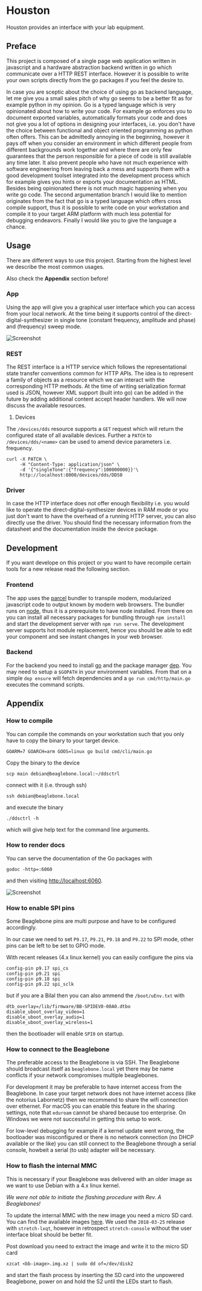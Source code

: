 # Houston

Houston provides an interface with your lab equipment.

## Preface

This project is composed of a single page web application written in
javascript and a hardware abstraction backend written in go which communicate
over a HTTP REST interface. However it is possible to write your own scripts
directly from the go packages if you feel the desire to.

In case you are sceptic about the choice of using go as backend language,
let me give you a small sales pitch of why go seems to be a better fit
as for example python in my opinion.
Go is a typed language which is very opinionated about how to write your code.
For example go enforces you to document exported variables, automatically
formats your code and does not give you a lot of options in designing your
interfaces, i.e. you don't have the choice between functional and object
oriented programming as python often offers. This can be admittedly annoying
in the beginning, however it pays off when you consider an environment in
which different people from different backgrounds work together and where there
are only few guarantees that the person responsible for a piece of code is
still available any time later. It also prevent people who have not much
experience with software engineering from leaving back a mess and supports them
with a good development toolset integrated into the development process which
for example gives you hints or exports your documentation as HTML. Besides being
opinionated there is not much magic happening when you write go code.
The second argumentation branch I would like to mention originates from the
fact that go is a typed language which offers cross compile support, thus it
is possible to write code on your workstation and compile it to your target
ARM platform with much less potential for debugging endeavors. Finally I would
like you to give the language a chance.

## Usage

There are different ways to use this project. Starting from the highest level
we describe the most common usages.

Also check the **Appendix** section before!

### App

Using the app will give you a graphical user interface which you can access
from your local network. At the time being it supports control of the direct-
digital-synthesizer in single tone (constant frequency, amplitude and phase)
and (frequency) sweep mode.

![Screenshot](https://user-images.githubusercontent.com/1780466/38424115-4b91f7a2-39b0-11e8-87cd-ba9eb11f30d6.png)

### REST

The REST interface is a HTTP service which follows the representational state
transfer conventions common for HTTP APIs. The idea is to represent a family
of objects as a resource which we can interact with the corresponding HTTP
methods. At the time of writing serialization format used is JSON, however
XML support (built into go) can be added in the future by adding additional
content accept header handlers. We will now discuss the available resources.

1. Devices

The `/devices/dds` resource supports a `GET` request which will return the
configured state of all available devices. Further a `PATCH` to
`/devices/dds/<name>` can be used to amend device parameters i.e. frequency.

```shell
curl -X PATCH \
     -H "Content-Type: application/json" \
     -d '{"singleTone":{"frequency":100000000}}'\
     http://localhost:8000/devices/dds/DDS0
```

### Driver

In case the HTTP interface does not offer enough flexibility i.e. you would like
to operate the direct-digital-synthesizer devices in RAM mode or you just
don't want to have the overhead of a running HTTP server, you can also directly
use the driver. You should find the necessary information from the datasheet
and the documentation inside the device package.

## Development

If you want develope on this project or you want to have recompile certain
tools for a new release read the following section.

### Frontend

The app uses the [parcel](https://parceljs.org) bundler to transpile modern,
modularized javascript code to output known by modern web browsers. The bundler
runs on [node](https://nodejs.org), thus it is a prerequisite to have node
installed. From there on you can install all necessary packages for bundling
through `npm install` and start the development server with `npm run serve`.
The development server supports hot module replacement, hence you should be
able to edit your component and see instant changes in your web browser.

### Backend

For the backend you need to install [go](https://golang.org/doc/install) and
the package manager [dep](https://golang.github.io/dep/). You may need to
setup a `$GOPATH` in your environment variables. From that on a simple
`dep ensure` will fetch dependencies and a `go run cmd/http/main.go` executes
the command scripts.

## Appendix

### How to compile

You can compile the commands on your workstation such that you only have to
copy the binary to your target device.

    GOARM=7 GOARCH=arm GOOS=linux go build cmd/cli/main.go

Copy the binary to the device

    scp main debian@beaglebone.local:~/ddsctrl

connect with it (i.e. through ssh)

    ssh debian@beaglebone.local

and execute the binary

    ./ddsctrl -h

which will give help text for the command line arguments.

### How to render docs

You can serve the documentation of the Go packages with

    godoc -http=:6060

and then visiting [http://localhost:6060](http://localhost:6060).

![Screenshot](https://user-images.githubusercontent.com/1780466/38686091-cff5b534-3e73-11e8-9d18-807160e37330.png)

### How to enable SPI pins

Some Beaglebone pins are multi purpose and have to be configured accordingly.

In our case we need to set `P9.17`, `P9.21`, `P9.18` and `P9.22` to SPI mode,
other pins can be left to be set to GPIO mode.

With recent releases (4.x linux kernel) you can easily configure the pins via

    config-pin p9.17 spi_cs
    config-pin p9.21 spi
    config-pin p9.18 spi
    config-pin p9.22 spi_sclk

but if you are a Bilal then you can also ammend the `/boot/uEnv.txt` with

    dtb_overlay=/lib/firmware/BB-SPIDEV0-00A0.dtbo
    disable_uboot_overlay_video=1
    disable_uboot_overlay_audio=1
    disable_uboot_overlay_wireless=1

then the bootloader will enable `SPI0` on startup.

### How to connect to the Beaglebone

The preferable access to the Beaglebone is via SSH. The Beaglebone should
broadcast itself as `beaglebone.local` yet there may be name conflicts if
your network compromises multiple beaglebones.

For development it may be preferable to have internet access from the
Beaglebone. In case your target network does not have internet access (like
the notorius Labornetz) then we recommend to share the wifi connection over
ethernet. For macOS you can enable this feature in the sharing settings, note
that `eduroam` cannot be shared because too enterprise. On Windows we were
not successful in getting this setup to work.

For low-level debugging for example if a kernel update went wrong, the
bootloader was misconfigured or there is no network connection (no DHCP
available or the like) you can still connect to the Beaglebone through a
serial console, howbeit a serial (to usb) adapter will be necessary.

### How to flash the internal MMC

This is necessary if your Beaglebone was delivered with an older image as we
want to use Debian with a 4.x linux kernel.

*We were not able to initiate the flashing procedure with Rev. A Beaglebones!*

To update the internal MMC with the new image you need a micro SD card. You can
find the available images [here](https://rcn-ee.com/rootfs/bb.org/testing/).
We used the `2018-03-25` release with `stretch-lxqt`, however in retrospect
`stretch-console` without the user interface bloat should be better fit.

Post download you need to extract the image and write it to the micro SD card

    xzcat <bb-image>.img.xz | sudo dd of=/dev/disk2

and start the flash process by inserting the SD card into the unpowered
Beaglebone, power on and hold the S2 until the LEDs start to flash.
